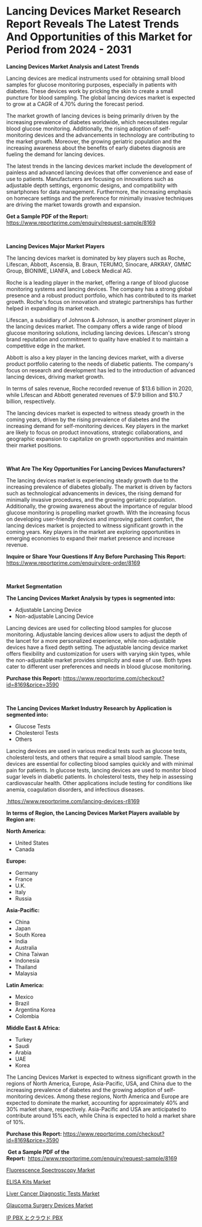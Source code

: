 <p><h1>Lancing Devices Market Research Report Reveals The Latest Trends And Opportunities of this Market for Period from 2024 - 2031</h1></p><p><strong>Lancing Devices Market Analysis and Latest Trends</strong></p>
<p><p>Lancing devices are medical instruments used for obtaining small blood samples for glucose monitoring purposes, especially in patients with diabetes. These devices work by pricking the skin to create a small puncture for blood sampling. The global lancing devices market is expected to grow at a CAGR of 4.70% during the forecast period.</p><p>The market growth of lancing devices is being primarily driven by the increasing prevalence of diabetes worldwide, which necessitates regular blood glucose monitoring. Additionally, the rising adoption of self-monitoring devices and the advancements in technology are contributing to the market growth. Moreover, the growing geriatric population and the increasing awareness about the benefits of early diabetes diagnosis are fueling the demand for lancing devices.</p><p>The latest trends in the lancing devices market include the development of painless and advanced lancing devices that offer convenience and ease of use to patients. Manufacturers are focusing on innovations such as adjustable depth settings, ergonomic designs, and compatibility with smartphones for data management. Furthermore, the increasing emphasis on homecare settings and the preference for minimally invasive techniques are driving the market towards growth and expansion.</p></p>
<p><strong>Get a Sample PDF of the Report:&nbsp;</strong> <a href="https://www.reportprime.com/enquiry/request-sample/8169">https://www.reportprime.com/enquiry/request-sample/8169</a></p>
<p>&nbsp;</p>
<p><strong>Lancing Devices Major Market Players</strong></p>
<p><p>The lancing devices market is dominated by key players such as Roche, Lifescan, Abbott, Ascensia, B. Braun, TERUMO, Sinocare, ARKRAY, GMMC Group, BIONIME, LIANFA, and Lobeck Medical AG.</p><p>Roche is a leading player in the market, offering a range of blood glucose monitoring systems and lancing devices. The company has a strong global presence and a robust product portfolio, which has contributed to its market growth. Roche's focus on innovation and strategic partnerships has further helped in expanding its market reach.</p><p>Lifescan, a subsidiary of Johnson & Johnson, is another prominent player in the lancing devices market. The company offers a wide range of blood glucose monitoring solutions, including lancing devices. Lifescan's strong brand reputation and commitment to quality have enabled it to maintain a competitive edge in the market.</p><p>Abbott is also a key player in the lancing devices market, with a diverse product portfolio catering to the needs of diabetic patients. The company's focus on research and development has led to the introduction of advanced lancing devices, driving market growth.</p><p>In terms of sales revenue, Roche recorded revenue of $13.6 billion in 2020, while Lifescan and Abbott generated revenues of $7.9 billion and $10.7 billion, respectively.</p><p>The lancing devices market is expected to witness steady growth in the coming years, driven by the rising prevalence of diabetes and the increasing demand for self-monitoring devices. Key players in the market are likely to focus on product innovations, strategic collaborations, and geographic expansion to capitalize on growth opportunities and maintain their market positions.</p></p>
<p>&nbsp;</p>
<p><strong>What Are The Key Opportunities For Lancing Devices Manufacturers?</strong></p>
<p><p>The lancing devices market is experiencing steady growth due to the increasing prevalence of diabetes globally. The market is driven by factors such as technological advancements in devices, the rising demand for minimally invasive procedures, and the growing geriatric population. Additionally, the growing awareness about the importance of regular blood glucose monitoring is propelling market growth. With the increasing focus on developing user-friendly devices and improving patient comfort, the lancing devices market is projected to witness significant growth in the coming years. Key players in the market are exploring opportunities in emerging economies to expand their market presence and increase revenue.</p></p>
<p><strong>Inquire or Share Your Questions If Any Before Purchasing This Report:</strong> <a href="https://www.reportprime.com/enquiry/pre-order/8169">https://www.reportprime.com/enquiry/pre-order/8169</a></p>
<p>&nbsp;</p>
<p><strong>Market Segmentation</strong></p>
<p><strong>The Lancing Devices Market Analysis by types is segmented into:</strong></p>
<p><ul><li>Adjustable Lancing Device</li><li>Non-adjustable Lancing Device</li></ul></p>
<p><p>Lancing devices are used for collecting blood samples for glucose monitoring. Adjustable lancing devices allow users to adjust the depth of the lancet for a more personalized experience, while non-adjustable devices have a fixed depth setting. The adjustable lancing device market offers flexibility and customization for users with varying skin types, while the non-adjustable market provides simplicity and ease of use. Both types cater to different user preferences and needs in blood glucose monitoring.</p></p>
<p><strong>Purchase this Report:&nbsp;</strong><a href="https://www.reportprime.com/checkout?id=8169&price=3590">https://www.reportprime.com/checkout?id=8169&price=3590</a></p>
<p>&nbsp;</p>
<p><strong>The Lancing Devices Market Industry Research by Application is segmented into:</strong></p>
<p><ul><li>Glucose Tests</li><li>Cholesterol Tests</li><li>Others</li></ul></p>
<p><p>Lancing devices are used in various medical tests such as glucose tests, cholesterol tests, and others that require a small blood sample. These devices are essential for collecting blood samples quickly and with minimal pain for patients. In glucose tests, lancing devices are used to monitor blood sugar levels in diabetic patients. In cholesterol tests, they help in assessing cardiovascular health. Other applications include testing for conditions like anemia, coagulation disorders, and infectious diseases.</p></p>
<p><a href="https://www.reportprime.com/lancing-devices-r8169">&nbsp;https://www.reportprime.com/lancing-devices-r8169</a></p>
<p><strong>In terms of Region, the Lancing Devices Market Players available by Region are:</strong></p>
<p>
    <p> <strong> North America: </strong>
        <ul>
            <li>United States</li>
            <li>Canada</li>
        </ul>
        </p> 
    <p> <strong> Europe: </strong>
        <ul>
            <li>Germany</li>
            <li>France</li>
            <li>U.K.</li>
            <li>Italy</li>
            <li>Russia</li>
        </ul>
        </p> 
    <p> <strong> Asia-Pacific: </strong>
        <ul>
            <li>China</li>
            <li>Japan</li>
            <li>South Korea</li>
            <li>India</li>
            <li>Australia</li>
            <li>China Taiwan</li>
            <li>Indonesia</li>
            <li>Thailand</li>
            <li>Malaysia</li>
        </ul>
        </p> 
    <p> <strong> Latin America: </strong>
        <ul>
            <li>Mexico</li>
            <li>Brazil</li>
            <li>Argentina Korea</li>
            <li>Colombia</li>
        </ul>
        </p> 
    <p> <strong> Middle East & Africa: </strong>
        <ul>
            <li>Turkey</li>
            <li>Saudi</li>
            <li>Arabia</li>
            <li>UAE</li>
            <li>Korea</li>
        </ul>
    </p>
    </p>
<p><p>The Lancing Devices Market is expected to witness significant growth in the regions of North America, Europe, Asia-Pacific, USA, and China due to the increasing prevalence of diabetes and the growing adoption of self-monitoring devices. Among these regions, North America and Europe are expected to dominate the market, accounting for approximately 40% and 30% market share, respectively. Asia-Pacific and USA are anticipated to contribute around 15% each, while China is expected to hold a market share of 10%.</p></p>
<p><strong>Purchase this Report: </strong><a href="https://www.reportprime.com/checkout?id=8169&price=3590">https://www.reportprime.com/checkout?id=8169&price=3590</a></p>
<p>&nbsp;<strong>Get a Sample PDF of the Report:&nbsp;&nbsp;</strong><a href="https://www.reportprime.com/enquiry/request-sample/8169">https://www.reportprime.com/enquiry/request-sample/8169</a></p>
<p><strong></strong></p>
<p><p><a href="https://github.com/francesprichey/Market-Research-Report-List-1/blob/main/fluorescence-spectroscopy-market.md">Fluorescence Spectroscopy Market</a></p><p><a href="https://github.com/qrkceaah30/Market-Research-Report-List-2/blob/main/elisa-kits-market.md">ELISA Kits Market</a></p><p><a href="https://github.com/caicuccucga/Market-Research-Report-List-2/blob/main/liver-cancer-diagnostic-tests-market.md">Liver Cancer Diagnostic Tests Market</a></p><p><a href="https://github.com/marshallymanow/Market-Research-Report-List-1/blob/main/glaucoma-surgery-devices-market.md">Glaucoma Surgery Devices Market</a></p><p><a href="https://medium.com/@kathleencrooks2003/ip-pbx%E3%81%8A%E3%82%88%E3%81%B3cloud-pbx%E3%81%AE%E5%B8%82%E5%A0%B4%E3%82%B7%E3%82%A7%E3%82%A2-%E3%82%B5%E3%82%A4%E3%82%BA-%E3%83%88%E3%83%AC%E3%83%B3%E3%83%89-%E7%94%A3%E6%A5%AD%E5%88%86%E6%9E%90%E3%83%AC%E3%83%9D%E3%83%BC%E3%83%88-%E3%82%A2%E3%83%97%E3%83%AA%E3%82%B1%E3%83%BC%E3%82%B7%E3%83%A7%E3%83%B3%E5%88%A5-%E5%95%86%E6%A5%AD-%E5%B7%A5%E6%A5%AD-%E3%82%BF%E3%82%A4%E3%83%97%E5%88%A5-wan-lan-%E3%81%8A%E3%82%88%E3%81%B32024%E5%B9%B4%E3%81%8B%E3%82%892031%E5%B9%B4%E3%81%BE%E3%81%A7%E3%81%AE%E4%BA%88%E6%B8%AC-a36dae989b39">IP PBX とクラウド PBX</a></p></p>